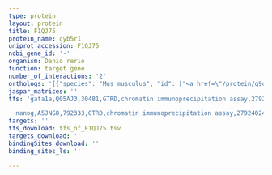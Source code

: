 ```yaml
---
type: protein
layout: protein
title: F1QJ75
protein_name: cyb5r1
uniprot_accession: F1QJ75
ncbi_gene_id: '-'
organism: Danio rerio
function: target gene
number_of_interactions: '2'
orthologs: '[{"species": "Mus musculus", "id": ["<a href=\"/protein/q9db73\">Q9DB73</a>"]}, {"species": "Rattus norvegicus", "id": ["<a href=\"/protein/g3v9s0\">G3V9S0</a>"]}, {"species": "Drosophila melanogaster", "id": ["Q0E8F4"]}, {"species": "Caenorhabditis elegans", "id": ["<a href=\"/protein/o16521\">O16521</a>", "<a href=\"/protein/o16522\">O16522</a>"]}, {"species": "Saccharomyces cerevisiae", "id": ["<a href=\"/protein/p38626\">P38626</a>", "<a href=\"/protein/p36060\">P36060</a>", "<a href=\"/protein/q12746\">Q12746</a>", "<a href=\"/protein/q04516\">Q04516</a>"]}]'
jaspar_matrices: ''
tfs: 'gata1a,Q05AJ3,30481,GTRD,chromatin immunoprecipitation assay,27924024%5Buid%5D,No

  nanog,A5JNG8,792333,GTRD,chromatin immunoprecipitation assay,27924024%5Buid%5D,No'
targets: ''
tfs_download: tfs_of_F1QJ75.tsv
targets_download: ''
bindingSites_download: ''
binding_sites_ls: ''

---
```


